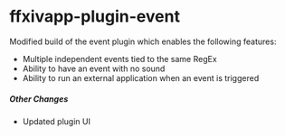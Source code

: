 ffxivapp-plugin-event
=====================

Modified build of the event plugin which enables the following features:

- Multiple independent events tied to the same RegEx
- Ability to have an event with no sound
- Ability to run an external application when an event is triggered

##### Other Changes
- Updated plugin UI